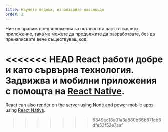 ```yaml
---
title: Научете веднъж, използвайте навсякъде
order: 2
---
```


Ние не правим предположения за останалата част от вашето приложение, така че можете да продължите да разработвате, без да пренаписвате вече съществуващ код.

<<<<<<< HEAD
React работи добре и като сървърна технология. Задвижва и мобилни приложения с помощта на [React Native](https://facebook.github.io/react-native/).
=======
React can also render on the server using Node and power mobile apps using [React Native](https://reactnative.dev/).
>>>>>>> 6349ec18a01a3a880b66b87feb8dfe53f52e7aaf

